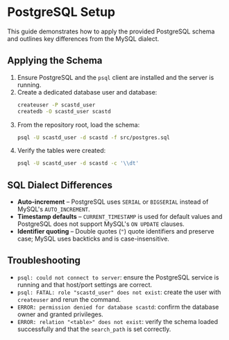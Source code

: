 # PostgreSQL Setup

This guide demonstrates how to apply the provided PostgreSQL schema and outlines key differences from the MySQL dialect.

## Applying the Schema

1. Ensure PostgreSQL and the `psql` client are installed and the server is running.
2. Create a dedicated database user and database:
   ```sh
   createuser -P scastd_user
   createdb -O scastd_user scastd
   ```
3. From the repository root, load the schema:
   ```sh
   psql -U scastd_user -d scastd -f src/postgres.sql
   ```
4. Verify the tables were created:
   ```sh
   psql -U scastd_user -d scastd -c '\\dt'
   ```

## SQL Dialect Differences

* **Auto-increment** – PostgreSQL uses `SERIAL` or `BIGSERIAL` instead of MySQL's `AUTO_INCREMENT`.
* **Timestamp defaults** – `CURRENT_TIMESTAMP` is used for default values and PostgreSQL does not support MySQL's `ON UPDATE` clauses.
* **Identifier quoting** – Double quotes (`"`) quote identifiers and preserve case; MySQL uses backticks and is case-insensitive.

## Troubleshooting

* `psql: could not connect to server`: ensure the PostgreSQL service is running and that host/port settings are correct.
* `psql: FATAL: role "scastd_user" does not exist`: create the user with `createuser` and rerun the command.
* `ERROR: permission denied for database scastd`: confirm the database owner and granted privileges.
* `ERROR: relation "<table>" does not exist`: verify the schema loaded successfully and that the `search_path` is set correctly.
